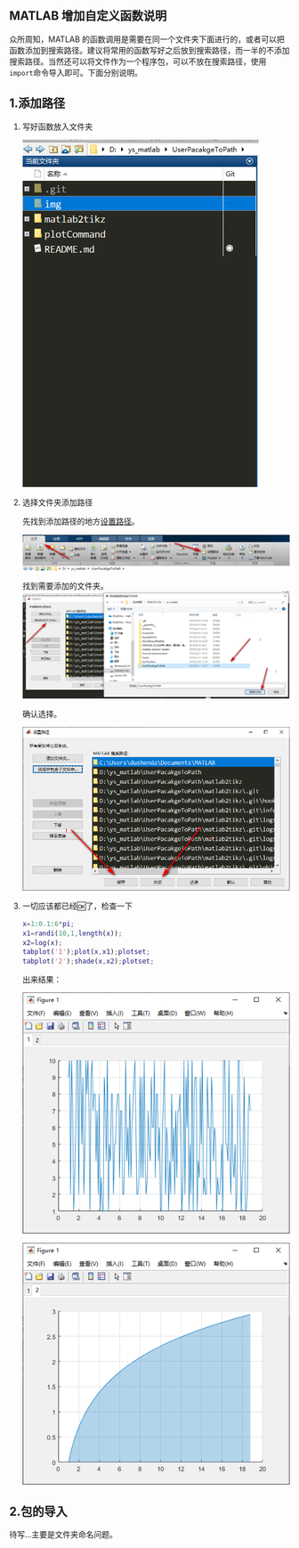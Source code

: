 ## MATLAB 增加自定义函数说明

众所周知，MATLAB 的函数调用是需要在同一个文件夹下面进行的，或者可以把函数添加到搜索路径。建议将常用的函数写好之后放到搜索路径，而一半的不添加搜索路径。当然还可以将文件作为一个程序包，可以不放在搜索路径，使用 `import`命令导入即可。下面分别说明。

## 1.添加路径

1. 写好函数放入文件夹

   ![](./img/文件.png)

2. 选择文件夹添加路径

   先找到添加路径的地方<u>设置路径</u>。

   ![](./img/选择主页.png)

   找到需要添加的文件夹。
   ![](./img/选择需要确定的文件.png)

   确认选择。

   ![](./img/确定选择.png)

3. 一切应该都已经🆗了，检查一下

   ```matlab
   x=1:0.1:6*pi;
   x1=randi(10,1,length(x));
   x2=log(x);
   tabplot('1');plot(x,x1);plotset;
   tabplot('2');shade(x,x2);plotset;
   ```

   出来结果：

   ![](./img/检查1.png)

   ![](./img/检查2.png)

## 2.包的导入

待写...主要是文件夹命名问题。

## 